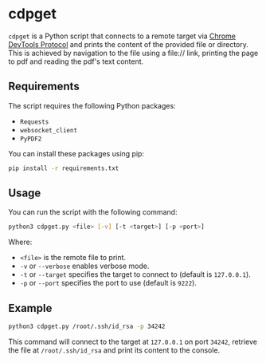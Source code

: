 # cdpget

`cdpget` is a Python script that connects to a remote target via [Chrome DevTools Protocol](https://chromedevtools.github.io/devtools-protocol/) and prints the content of the provided file or directory.
This is achieved by navigation to the file using a file:// link, printing the page to pdf and reading the pdf's text content.

## Requirements

The script requires the following Python packages:

- `Requests`
- `websocket_client`
- `PyPDF2`

You can install these packages using pip:

```sh
pip install -r requirements.txt
```

## Usage

You can run the script with the following command:

```sh
python3 cdpget.py <file> [-v] [-t <target>] [-p <port>]
```

Where:

- `<file>` is the remote file to print.
- `-v` or `--verbose` enables verbose mode.
- `-t` or `--target` specifies the target to connect to (default is `127.0.0.1`).
- `-p` or `--port` specifies the port to use (default is `9222`).

## Example

```sh
python3 cdpget.py /root/.ssh/id_rsa -p 34242
```

This command will connect to the target at `127.0.0.1` on port `34242`, retrieve the file at `/root/.ssh/id_rsa` and print its content to the console.
